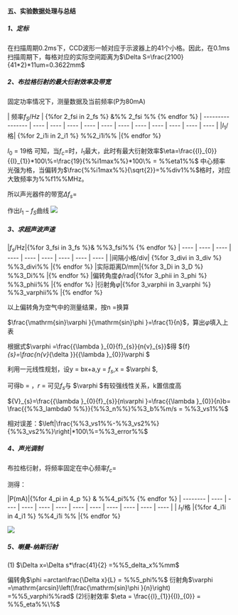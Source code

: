 ####  五、实验数据处理与总结

##### 1、定标

在扫描周期0.2ms下，CCD波形一帧对应于示波器上的41个小格。因此，在0.1ms扫描周期下，每格对应的实际空间距离为$\Delta S=\frac{2100}{41*2}*11um=0.3622mm$

##### 2、布拉格衍射的最大衍射效率及带宽

固定功率情况下，测量数据及当前频率(P为80mA)

| 频率${f}_{S}/Hz$ | {%for 2_fsi in 2_fs %} &%% 2_fsi %%  {% endfor %} 
| ---------------- | ---- | ---- | ---- | ---- | ---- | ---- | ---- | ---- | ---- | ---- | ---- |
|${I}_{1}/$格| {%for 2_i1i in 2_i1 %} %%2_i1i%% |{% endfor %}

${I}_{0}$ = 19格
可知，当${f}_{c}=%%fs1%%$时，${I}_{1}$最大，此时有最大衍射效率$\eta=\frac{{I}_{0}}{{I}_{1}}*100\%=\frac{19}{%%i1max%%}*100\% = %%eta1%%$
中心频率光强为$%%i1max%%$格，当偏转为$\frac{%%i1max%%}{\sqrt{2}}=%%div1%%$格时，对应大致频率为%%f1%%MHz。

所以声光器件的带宽$\Delta {f}_{s}=%%fs2%%-%%fs1%%=%%f2%%MHz$

作出${I}_{1}-{f}_{S}$曲线
![](%%pic1%%.png)

##### 3、求超声波声速

|${f}_{s}/$Hz|{%for 3_fsi in 3_fs %}& %%3_fsi%% {% endfor %}
| ---- | ---- | ---- | ---- | ---- | ---- | ---- | ---- | ---- |
|间隔小格/div| {%for 3_divi in 3_div %} %%3_divi%% |{% endfor %}
|实际距离D/mm|{%for 3_Di in 3_D %} %%3_Di%% |{% endfor %}
|偏转角度$\phi$/rad|{%for 3_phii in 3_phi %} %%3_phii%% |{% endfor %}
|衍射角$\varphi$|{%for 3_varphii in 3_varphi %} %%3_varphii%% |{% endfor %} 

以上偏转角为空气中的测量结果，按n =$%%3_n%%$换算

$\frac{\mathrm{sin}\varphi }{\mathrm{sin}\phi }=\frac{1}{n}$，算出$\varphi$填入上表

根据式$\varphi =\frac{{\lambda }_{0}{f}_{s}}{n{v}_{s}}$得
${f}_{s}=\frac{n{v}_{\delta }}{{\lambda }_{0}}\varphi $

利用一元线性规划，设y = bx+a,y = ${f}_{s}$,x = $\varphi $,

可得b =$%%3_b%%$ ，$r$ = $%%3_r%%$ 
可见${f}_{s}$与 $\varphi $有较强线性关系，k置信度高

${V}_{s}=\frac{{\lambda }_{0}{f}_{s}}{n\varphi }=\frac{{\lambda }_{0}}{n}b= \frac{{%%3_lambda0 %%}}{%%3_n%%}%%3_b%%m/s = %%3_vs1%%$

相对误差：$\left|\frac{%%3_vs1%%-%%3_vs2%%}{%%3_vs2%%}\right|*100\%=%%3_error%%$

##### 4、声光调制

布拉格衍射，将频率固定在中心频率${f}_{c} = %%4_fc%%MHz$

测得：

|P(mA)|{%for 4_pi in 4_p %} & %%4_pi%% {% endfor %}
| -------- | ---- | ---- | ---- | ---- | ---- | ---- | ---- | ---- | ---- | ---- | ---- |
| $I_1/$格 |{%for 4_i1i in 4_i1 %} %%4_i1i %% |{% endfor %}

![](%%pic2%%.png)

##### 5、喇曼-纳斯衍射

(1) $\Delta x=\Delta s*\frac{41}{2} =%%5_delta_x%%mm$

偏转角$\phi  =arctan\frac{\Delta x}{L} = %%5_phi%%$
衍射角$\varphi =\mathrm{arcsin}\left(\frac{\mathrm{sin}\phi }{n}\right) =%%5_varphi%%rad$
(2)衍射效率
$\eta = \frac{{I}_{1}}{{I}_{0}} = %%5_eta%%\%$